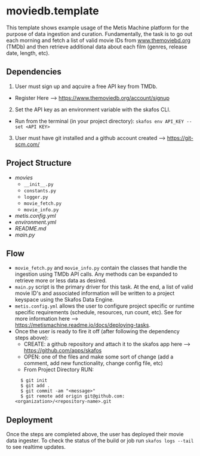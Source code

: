 # moviedb.template
This template shows example usage of the Metis Machine platform for the purpose of data ingestion and curation. Fundamentally, the task is to go out each morning and fetch a list of valid movie IDs from www.themoviebd.org (TMDb) and then retrieve additional data about each film (genres, release date, length, etc).

## Dependencies
1. User must sign up and aqcuire a free API key from TMDb.
  - Register Here --> https://www.themoviedb.org/account/signup
2. Set the API key as an environment variable with the skafos CLI.
  - Run from the terminal (in your project directory): `skafos env API_KEY --set <API KEY>`
3. User must have git installed and a github account created --> https://git-scm.com/

## Project Structure
- *movies*
  - `__init__.py`
  - `constants.py`
  - `logger.py`
  - `movie_fetch.py`
  - `movie_info.py`
- *metis.config.yml*
- *environment.yml*
- *README.md*
- *main.py*

## Flow
- `movie_fetch.py` and `movie_info.py` contain the classes that handle the ingestion using TMDb API calls. Any methods can be expanded to retrieve more or less data as desired. 
- `main.py` script is the primary driver for this task. At the end, a list of valid movie ID's and associated information will be written to a project keyspace using the Skafos Data Engine.
- `metis.config.yml` allows the user to configure project specific or runtime specific requirements (schedule, resources, run count, etc). See for more information here --> https://metismachine.readme.io/docs/deploying-tasks.
- Once the user is ready to fire it off (after following the dependency steps above):
  - CREATE: a github repository and attach it to the skafos app here --> https://github.com/apps/skafos
  - OPEN: one of the files and make some sort of change (add a comment, add new functionality, change config file, etc)
  - From Project Directory RUN: 
  ```
    $ git init
    $ git add .
    $ git commit -am "<message>"
    $ git remote add origin git@github.com:<organization>/<repository-name>.git
   ```
  
## Deployment
Once the steps are completed above, the user has deployed their movie data ingester. To check the status of the build or job run `skafos logs --tail` to see realtime updates.

